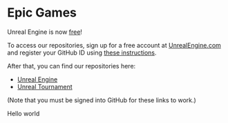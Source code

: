 # Epic Games

Unreal Engine is now [free](https://www.unrealengine.com/blog/ue4-is-free)!

To access our repositories, sign up for a free account at [UnrealEngine.com](https://www.unrealengine.com) and register your GitHub ID using [these instructions](https://www.unrealengine.com/ue4-on-github). 

After that, you can find our repositories here:

*  [Unreal Engine](https://github.com/EpicGames/UnrealEngine)
*  [Unreal Tournament](https://github.com/EpicGames/UnrealTournament)
  
(Note that you must be signed into GitHub for these links to work.)

Hello world
